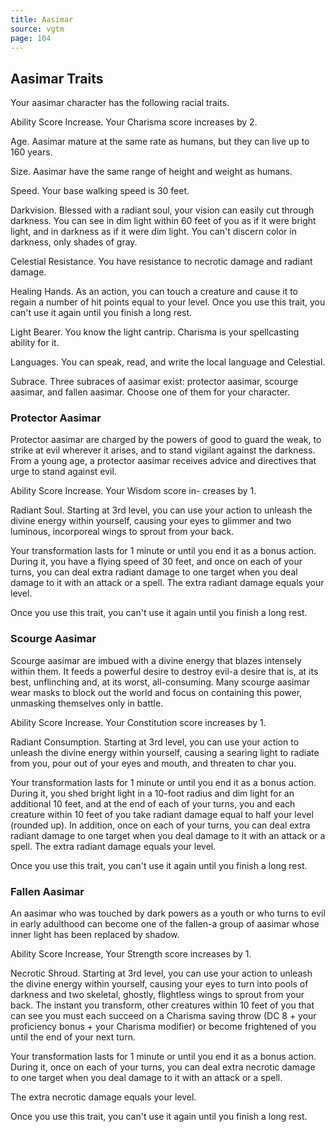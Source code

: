 ```yaml
---
title: Aasimar
source: vgtm
page: 104
---
```

## Aasimar Traits

Your aasimar character has the following racial traits.

Ability Score Increase. Your Charisma score increases by 2.

Age. Aasimar mature at the same rate as humans, but they can live up to 160 years.

Size. Aasimar have the same range of height and weight as humans.

Speed. Your base walking speed is 30 feet.

Darkvision. Blessed with a radiant soul, your vision can easily cut through darkness. You can see in dim light within 60 feet of you as if it were bright light, and in darkness as if it were dim light. You can't discern color in darkness, only shades of gray.

Celestial Resistance. You have resistance to necrotic damage and radiant damage.

Healing Hands. As an action, you can touch a creature and cause it to regain a number of hit points equal to your level. Once you use this trait, you can't use it again until you finish a long rest.

Light Bearer. You know the light cantrip. Charisma is your spellcasting ability for it.

Languages. You can speak, read, and write the local language and Celestial.

Subrace. Three subraces of aasimar exist: protector aasimar, scourge aasimar, and fallen aasimar. Choose one of them for your character.

### Protector Aasimar

Protector aasimar are charged by the powers of good to guard the weak, to strike at evil wherever it arises, and to stand vigilant against the darkness. From a young age, a protector aasimar receives advice and directives that urge to stand against evil.

Ability Score Increase. Your Wisdom score in- creases by 1.

Radiant Soul. Starting at 3rd level, you can use your action to unleash the divine energy within yourself, causing your eyes to glimmer and two luminous, incorporeal wings to sprout from your back.

Your transformation lasts for 1 minute or until you end it as a bonus action. During it, you have a flying speed of 30 feet, and once on each of your turns, you can deal extra radiant damage to one target when you deal damage to it with an attack or a spell. The extra radiant damage equals your level.

Once you use this trait, you can't use it again until you finish a long rest.

### Scourge Aasimar

Scourge aasimar are imbued with a divine energy that blazes intensely within them. It feeds a powerful desire to destroy evil-a desire that is, at its best, unflinching and, at its worst, all-consuming. Many scourge aasimar wear masks to block out the world and focus on containing this power, unmasking themselves only in battle.

Ability Score Increase. Your Constitution score increases by 1.

Radiant Consumption. Starting at 3rd level, you can use your action to unleash the divine energy within yourself, causing a searing light to radiate from you, pour out of your eyes and mouth, and threaten to char you.

Your transformation lasts for 1 minute or until you end it as a bonus action. During it, you shed bright light in a 10-foot radius and dim light for an additional 10 feet, and at the end of each of your turns, you and each creature within 10 feet of you take radiant damage equal to half your level (rounded up). In addition, once on each of your turns, you can deal extra radiant damage to one target when you deal damage to it with an attack or a spell. The extra radiant damage equals your level.

Once you use this trait, you can't use it again until you finish a long rest.

### Fallen Aasimar

An aasimar who was touched by dark powers as a youth or who turns to evil in early adulthood can become one of the fallen-a group of aasimar whose inner light has been replaced by shadow.

Ability Score Increase, Your Strength score increases by 1.

Necrotic Shroud. Starting at 3rd level, you can use your action to unleash the divine energy within yourself, causing your eyes to turn into pools of darkness and two skeletal, ghostly, flightless wings to sprout from your back. The instant you transform, other creatures within 10 feet of you that can see you must each succeed on a Charisma saving throw (DC 8 + your proficiency bonus + your Charisma modifier) or become frightened of you until the end of your next turn.

Your transformation lasts for 1 minute or until you end it as a bonus action. During it, once on each of your turns, you can deal extra necrotic damage to one target when you deal damage to it with an attack or a spell.

The extra necrotic damage equals your level.

Once you use this trait, you can't use it again until you finish a long rest.